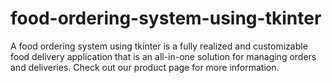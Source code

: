 # food-ordering-system-using-tkinter
A food ordering system using tkinter is a fully realized and customizable food delivery application that is an all-in-one solution for managing orders and deliveries. Check out our product page for more information.
